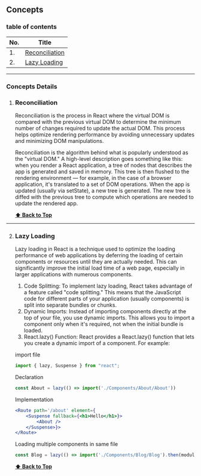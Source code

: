 ## Concepts


### table of contents

|No. | Title |
|--- |--------|
| 1. | [Reconciliation](#reconciliation) 
| 2. | [Lazy Loading](#lazy-loading) 

---

### Concepts Details

1.  ### Reconciliation

    Reconciliation is the process in React where the virtual DOM is compared with the previous virtual DOM to determine the minimum number of changes required to update the actual DOM. This process helps optimize rendering performance by avoiding unnecessary updates and minimizing DOM manipulations.

    Reconciliation is the algorithm behind what is popularly understood as the "virtual DOM." A high-level description goes something like this: when you render a React application, a tree of nodes that describes the app is generated and saved in memory. This tree is then flushed to the rendering environment — for example, in the case of a browser application, it's translated to a set of DOM operations. When the app is updated (usually via setState), a new tree is generated. The new tree is diffed with the previous tree to compute which operations are needed to update the rendered app.

    **[⬆ Back to Top](#table-of-contents)**

---

2.  ### Lazy Loading

    Lazy loading in React is a technique used to optimize the loading performance of web applications by deferring the loading of certain components or resources until they are actually needed. This can significantly improve the initial load time of a web page, especially in larger applications with numerous components.
    1. Code Splitting: To implement lazy loading, React takes advantage of a feature called "code splitting." This means that the JavaScript code for different parts of your application (usually components) is split into separate bundles or chunks.
    2. 	Dynamic Imports: Instead of importing components directly at the top of your file, you use dynamic imports. This allows you to import a component only when it's required, not when the initial bundle is loaded.
    3. 	React.lazy() Function: React provides a React.lazy() function that lets you create a dynamic import of a component. For example:

    import file
    ```jsx
    import { lazy, Suspense } from "react";
    ```

    Declaration
    ```jsx
    const About = lazy(() => import('./Components/About/About'))
    ```

    Implementation
    ```jsx
    <Route path='/about' element={
        <Suspense fallback={<h1>Hello</h1>}>
            <About />
        </Suspense>}>
    </Route>
    ```
    Loading multiple components in same file
    ```jsx
    const Blog = lazy(() => import('./Components/Blog/Blog').then(module => ({default: module.Blog2})));
    ```
    **[⬆ Back to Top](#table-of-contents)**